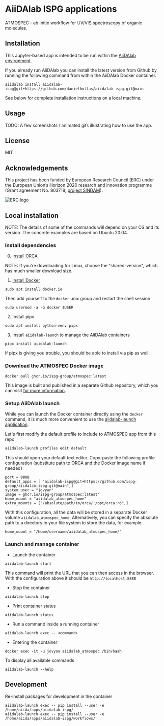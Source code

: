 # AiiDAlab ISPG applications

ATMOSPEC - ab initio workflow for UV/VIS spectroscopy of organic molecules.

## Installation

This Jupyter-based app is intended to be run within the [AiiDAlab environment](https://www.materialscloud.org/aiidalab).

If you already run AiiDAlab you can install the latest version from Github
by running the following command from within the AiiDAlab Docker container.
```
aiidalab install aiidalab-ispg@git+https://github.com/danielhollas/aiidalab-ispg.git@main
```

See below for complete installation instructions on a local machine.

## Usage

TODO: A few screenshots / animated gifs illustrating how to use the app.

## License

MIT

## Acknowledgements

This project has been funded by European Research Council (ERC) under the European Union’s Horizon 2020 research and innovation programme (Grant agreement No. 803718, [project SINDAM](https://cordis.europa.eu/project/id/803718)).

![ERC logo](https://cordis.europa.eu/assets/img/projects/icons/logo-erc.jpg)

## Local installation

NOTE: The details of some of the commands will depend on your
OS and its version. The concrete examples are based on Ubuntu 20.04.

### Install dependencies
0. [Install ORCA](https://www.orcasoftware.de/tutorials_orca/first_steps/install.html)

NOTE: If you're downloading for Linux, choose the "shared-version", which has much smaller download size.

1. [Install Docker](https://docs.docker.com/engine/install/#server)

```console
sudo apt install docker.io
```

Then add yourself to the `docker` unix group and restart the shell session

```console
sudo usermod -a -G docker $USER
```

2. Install pipx

```console
sudo apt install python-venv pipx
```

3. Install `aiidalab-launch` to manage the AiiDAlab containers

```console
pipx install aiidalab-launch
```

If pipx is giving you trouble, you should be able to install via pip as well.


### Download the ATMOSPEC Docker image

```console
docker pull ghcr.io/ispg-group/atmospec:latest
```

This image is built and published in a separate Github repository,
which you can visit [for more information](https://github.com/ispg-group/aiidalab-ispg-docker-stack#readme).


### Setup AiiDAlab launch

While you can launch the Docker container directly using the `docker` command,
it is much more convenient to use the [aiidalab-launch application](https://github.com/aiidalab/aiidalab-launch).

Let's first modify the default profile to include to ATMOSPEC app from this repo

```sh
aiidalab-launch profiles edit default
```

This should open your default text editor.
Copy-paste the following profile configuration (substitute path to ORCA and the Docker image name if needed)
```
port = 8888
default_apps = [ "aiidalab-ispg@git+https://github.com/ispg-group/aiidalab-ispg.git@main",]
system_user = "jovyan"
image = ghcr.io/ispg-group/atmospec:latest"
home_mount = "aiidalab_atmospec_home"
extra_mounts = ["/absolute/path/to/orca/:/opt/orca:ro",]
```

With this configuration, all the data will be stored in a separate Docker volume `aiidalab_atmospec_home`.
Alternatively, you can specify the absolute path to a directory in your file system to store the data, for example

```
home_mount = "/home/username/aiidalab_atmospec_home/"
```

### Launch and manage container

 - Launch the container

```console
aiidalab-launch start
```

This command will print the URL that you can then access in the browser.
With the configuration above it should be `http://localhost:8888`

 - Stop the container

```console
aiidalab-launch stop
```

 - Print container status

```console
aiidalab-launch status
```

 - Run a command inside a running container

```console
aiidalab-launch exec -- <command>
```

 - Entering the container

```console
docker exec -it -u jovyan aiidalab_atmospec /bin/bash
```

To display all available commands

```console
aiidalab-launch --help
```

## Development

Re-install packages for development in the container
```console
aiidalab-launch exec -- pip install --user -e /home/aiida/apps/aiidalab-ispg/
aiidalab-launch exec -- pip install --user -e /home/aiida/apps/aiidalab-ispg/workflows/
```

